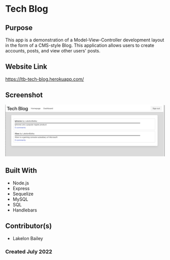 # Tech Blog

## Purpose
This app is a demonstration of a Model-View-Controller development layout in the form of a CMS-style Blog. This application allows users to create accounts, posts, and view other users' posts.

## Website Link
https://ltb-tech-blog.herokuapp.com/

## Screenshot
![image](./public/images/template.png)

## Built With
- Node.js
- Express
- Sequelize
- MySQL
- SQL
- Handlebars

## Contributor(s)
- Lakelon Bailey

### Created July 2022